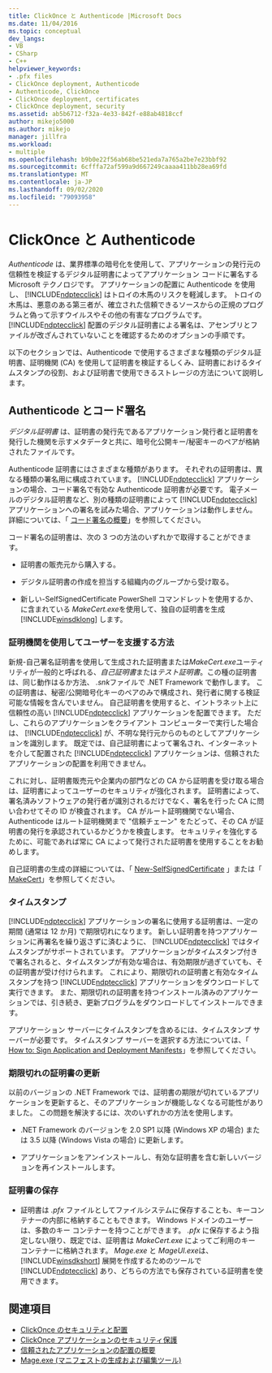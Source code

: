 ```yaml
---
title: ClickOnce と Authenticode |Microsoft Docs
ms.date: 11/04/2016
ms.topic: conceptual
dev_langs:
- VB
- CSharp
- C++
helpviewer_keywords:
- .pfx files
- ClickOnce deployment, Authenticode
- Authenticode, ClickOnce
- ClickOnce deployment, certificates
- ClickOnce deployment, security
ms.assetid: ab5b6712-f32a-4e33-842f-e88ab4818ccf
author: mikejo5000
ms.author: mikejo
manager: jillfra
ms.workload:
- multiple
ms.openlocfilehash: b9b0e22f56ab68be521eda7a765a2be7e23bbf92
ms.sourcegitcommit: 6cfffa72af599a9d667249caaaa411bb28ea69fd
ms.translationtype: MT
ms.contentlocale: ja-JP
ms.lasthandoff: 09/02/2020
ms.locfileid: "79093958"
---
```

# <a name="clickonce-and-authenticode"></a>ClickOnce と Authenticode
*Authenticode* は、業界標準の暗号化を使用して、アプリケーションの発行元の信頼性を検証するデジタル証明書によってアプリケーション コードに署名する Microsoft テクノロジです。 アプリケーションの配置に Authenticode を使用し、 [!INCLUDE[ndptecclick](../deployment/includes/ndptecclick_md.md)] はトロイの木馬のリスクを軽減します。 トロイの木馬は、悪意のある第三者が、確立された信頼できるソースからの正規のプログラムと偽って示すウイルスやその他の有害なプログラムです。 [!INCLUDE[ndptecclick](../deployment/includes/ndptecclick_md.md)] 配置のデジタル証明書による署名は、アセンブリとファイルが改ざんされていないことを確認するためのオプションの手順です。

 以下のセクションでは、Authenticode で使用するさまざまな種類のデジタル証明書、証明機関 (CA) を使用して証明書を検証するしくみ、証明書におけるタイムスタンプの役割、および証明書で使用できるストレージの方法について説明します。

## <a name="authenticode-and-code-signing"></a>Authenticode とコード署名
 *デジタル証明書* は、証明書の発行先であるアプリケーション発行者と証明書を発行した機関を示すメタデータと共に、暗号化公開キー/秘密キーのペアが格納されたファイルです。

 Authenticode 証明書にはさまざまな種類があります。 それぞれの証明書は、異なる種類の署名用に構成されています。 [!INCLUDE[ndptecclick](../deployment/includes/ndptecclick_md.md)] アプリケーションの場合、コード署名で有効な Authenticode 証明書が必要です。 電子メールのデジタル証明書など、別の種類の証明書によって [!INCLUDE[ndptecclick](../deployment/includes/ndptecclick_md.md)] アプリケーションへの署名を試みた場合、アプリケーションは動作しません。 詳細については、「 [コード署名の概要](/windows/desktop/seccrypto/cryptography-tools)」を参照してください。

 コード署名の証明書は、次の 3 つの方法のいずれかで取得することができます。

- 証明書の販売元から購入する。

- デジタル証明書の作成を担当する組織内のグループから受け取る。

- 新しい-SelfSignedCertificate PowerShell コマンドレットを使用するか、に含まれている *MakeCert.exe*を使用して、独自の証明書を生成 [!INCLUDE[winsdklong](../deployment/includes/winsdklong_md.md)] します。

### <a name="how-using-certificate-authorities-helps-users"></a>証明機関を使用してユーザーを支援する方法
 新規-自己署名証明書を使用して生成された証明書または*MakeCert.exe*ユーティリティが一般的と呼ばれる、*自己証明書*または*テスト証明書*。この種の証明書は、同じ動作はるか方法、 *.snk*ファイルで .NET Framework で動作します。 この証明書は、秘密/公開暗号化キーのペアのみで構成され、発行者に関する検証可能な情報を含んでいません。 自己証明書を使用すると、イントラネット上に信頼性の高い [!INCLUDE[ndptecclick](../deployment/includes/ndptecclick_md.md)] アプリケーションを配置できます。 ただし、これらのアプリケーションをクライアント コンピューターで実行した場合は、 [!INCLUDE[ndptecclick](../deployment/includes/ndptecclick_md.md)] が、不明な発行元からのものとしてアプリケーションを識別します。 既定では、自己証明書によって署名され、インターネットを介して配置された [!INCLUDE[ndptecclick](../deployment/includes/ndptecclick_md.md)] アプリケーションは、信頼されたアプリケーションの配置を利用できません。

 これに対し、証明書販売元や企業内の部門などの CA から証明書を受け取る場合は、証明書によってユーザーのセキュリティが強化されます。 証明書によって、署名済みソフトウェアの発行者が識別されるだけでなく、署名を行った CA に問い合わせてその ID が検査されます。 CA がルート証明機関でない場合、Authenticode はルート証明機関まで "信頼チェーン" をたどって、その CA が証明書の発行を承認されているかどうかを検査します。 セキュリティを強化するために、可能であれば常に CA によって発行された証明書を使用することをお勧めします。

 自己証明書の生成の詳細については、「 [New-SelfSignedCertificate](https://technet.microsoft.com/itpro/powershell/windows/pkiclient/new-selfsignedcertificate) 」または「 [MakeCert](/windows/desktop/SecCrypto/makecert)」を参照してください。

### <a name="timestamps"></a>タイムスタンプ
 [!INCLUDE[ndptecclick](../deployment/includes/ndptecclick_md.md)] アプリケーションの署名に使用する証明書は、一定の期間 (通常は 12 か月) で期限切れになります。 新しい証明書を持つアプリケーションに再署名を繰り返さずに済むように、 [!INCLUDE[ndptecclick](../deployment/includes/ndptecclick_md.md)] ではタイムスタンプがサポートされています。 アプリケーションがタイムスタンプ付きで署名されると、タイムスタンプが有効な場合は、有効期限が過ぎていても、その証明書が受け付けられます。 これにより、期限切れの証明書と有効なタイムスタンプを持つ [!INCLUDE[ndptecclick](../deployment/includes/ndptecclick_md.md)] アプリケーションをダウンロードして実行できます。 また、期限切れの証明書を持つインストール済みのアプリケーションでは、引き続き、更新プログラムをダウンロードしてインストールできます。

 アプリケーション サーバーにタイムスタンプを含めるには、タイムスタンプ サーバーが必要です。 タイムスタンプ サーバーを選択する方法については、「 [How to: Sign Application and Deployment Manifests](../ide/how-to-sign-application-and-deployment-manifests.md)」を参照してください。

### <a name="update-expired-certificates"></a>期限切れの証明書の更新
 以前のバージョンの .NET Framework では、証明書の期限が切れているアプリケーションを更新すると、そのアプリケーションが機能しなくなる可能性がありました。 この問題を解決するには、次のいずれかの方法を使用します。

- .NET Framework のバージョンを 2.0 SP1 以降 (Windows XP の場合) または 3.5 以降 (Windows Vista の場合) に更新します。

- アプリケーションをアンインストールし、有効な証明書を含む新しいバージョンを再インストールします。

### <a name="store-certificates"></a>証明書の保存

- 証明書は *.pfx* ファイルとしてファイルシステムに保存することも、キーコンテナーの内部に格納することもできます。 Windows ドメインのユーザーは、多数のキー コンテナーを持つことができます。 *.pfx* に保存するよう指定しない限り、既定では、証明書は *MakeCert.exe* によってご利用のキー コンテナーに格納されます。 *Mage.exe* と *MageUI.exe*は、 [!INCLUDE[winsdkshort](../debugger/debug-interface-access/includes/winsdkshort_md.md)] 展開を作成するためのツールで [!INCLUDE[ndptecclick](../deployment/includes/ndptecclick_md.md)] あり、どちらの方法でも保存されている証明書を使用できます。

## <a name="see-also"></a>関連項目
- [ClickOnce のセキュリティと配置](../deployment/clickonce-security-and-deployment.md)
- [ClickOnce アプリケーションのセキュリティ保護](../deployment/securing-clickonce-applications.md)
- [信頼されたアプリケーションの配置の概要](../deployment/trusted-application-deployment-overview.md)
- [Mage.exe (マニフェストの生成および編集ツール)](/dotnet/framework/tools/mage-exe-manifest-generation-and-editing-tool)
